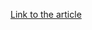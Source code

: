 [Link to the article](https://blog.malwarebytes.com/threat-analysis/2021/01/cleaning-up-after-emotet-the-law-enforcement-file/)
